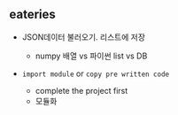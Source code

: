 ## eateries
* JSON데이터 불러오기. 리스트에 저장
  * numpy 배열 vs 파이썬 list vs DB  
  
* `import module` or `copy pre written code `
  * complete the project first 
  * 모듈화